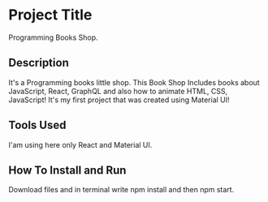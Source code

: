 # Project Title

Programming Books Shop.

## Description

It's a Programming books little shop. This Book Shop Includes books about JavaScript, React, GraphQL and also how to animate HTML, CSS, JavaScript!
It's my first project that was created using Material UI!

## Tools Used

I'am using here only React and Material UI.

## How To Install and Run

Download files and in terminal write npm install and then npm start.
